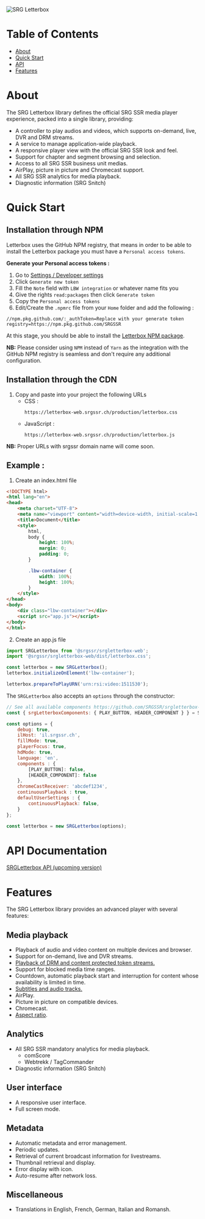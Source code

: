 ![SRG Letterbox](https://raw.githubusercontent.com/SRGSSR/srgletterbox-ios/master/docs/README-images/logo.png)

# Table of Contents

* [About](#about)
* [Quick Start](#quick-start)
* [API](#api-Documentation)
* [Features](#features)

# About

The SRG Letterbox library defines the official SRG SSR media player experience, packed into a single library, providing:

* A controller to play audios and videos, which supports on-demand, live, DVR and DRM streams.
* A service to manage application-wide playback.
* A responsive player view with the official SRG SSR look and feel.
* Support for chapter and segment browsing and selection.
* Access to all SRG SSR business unit medias.
* AirPlay, picture in picture and Chromecast support.
* All SRG SSR analytics for media playback.
* Diagnostic information (SRG Snitch)

# Quick Start

## Installation through NPM

Letterbox uses the GitHub NPM registry, that means in order to be able to install the Letterbox package you must have a `Personal access tokens`. 

__Generate your Personal access tokens :__

1. Go to [Settings / Developer settings](https://github.com/settings/tokens)
2. Click `Generate new token`
3. Fill the `Note` field with `LBW integration` or whatever name fits you
4. Give the rights `read:packages` then click `Generate token`
5. Copy the `Personal access tokens`
6. Edit/Create the `.npmrc` file from your `Home` folder and add the following :

```
//npm.pkg.github.com/:_authToken=Replace with your generate token
registry=https://npm.pkg.github.com/SRGSSR
```

At this stage, you should be able to install the [Letterbox NPM package](https://github.com/SRGSSR/srgletterbox-web/packages/126124).

__NB:__ Please consider using `NPM` instead of `Yarn` as the integration with the GitHub NPM registry is seamless and don't require any additional configuration.


## Installation through the CDN

1. Copy and paste into your project the following URLs
    - CSS :
        ```
        https://letterbox-web.srgssr.ch/production/letterbox.css
        ```
    - JavaScript :
        ```
        https://letterbox-web.srgssr.ch/production/letterbox.js
        ```

__NB:__ Proper URLs with srgssr domain name will come soon.


## Example :

1. Create an index.html file
```html
<!DOCTYPE html>
<html lang="en">
<head>
    <meta charset="UTF-8">
    <meta name="viewport" content="width=device-width, initial-scale=1.0">
    <title>Document</title>
    <style>
        html,
        body {
            height: 100%;
            margin: 0;
            padding: 0;
        }

        .lbw-container {
            width: 100%;
            height: 100%;
        }
    </style>
</head>
<body>
    <div class="lbw-container"></div>
    <script src="app.js"></script>
</body>
</html>
```

2. Create an app.js file
```JavaScript
import SRGLetterbox from '@srgssr/srgletterbox-web';
import '@srgssr/srgletterbox-web/dist/letterbox.css';

const letterbox = new SRGLetterbox();
letterbox.initializeOnElement('lbw-container');

letterbox.prepareToPlayURN('urn:rsi:video:1511530');
```

The `SRGLetterbox` also accepts an `options` through the constructor:

```js
// See all available components https://github.com/SRGSSR/srgletterbox-web/blob/master/src/utils/SRGLetterboxComponents.js
const { srgLetterboxComponents: { PLAY_BUTTON, HEADER_COMPONENT } } = SRGLetterbox;

const options = {
    debug: true,
    ilHost: 'il.srgssr.ch',
    fillMode: true,
    playerFocus: true,
    hdMode: true,
    language: 'en',
    components : {
        [PLAY_BUTTON]: false,
        [HEADER_COMPONENT]: false
    },
    chromeCastReceiver: 'abcdef1234',
    continuousPlayback : true,
    defaultUserSettings : {
        continuousPlayback: false,
    }
};

const letterbox = new SRGLetterbox(options);
```

# API Documentation

[SRGLetterbox API (upcoming version)](https://letterbox-web.srgssr.ch/production/docs/SRGLetterbox.html)

# Features

The SRG Letterbox library provides an advanced player with several features:

## Media playback

* Playback of audio and video content on multiple devices and browser.
* Support for on-demand, live and DVR streams.
* [Playback of DRM and content protected token streams.](docs/drm_and_tokenized_streams.md)
* Support for blocked media time ranges.
* Countdown, automatic playback start and interruption for content whose availability is limited in time.
* [Subtitles and audio tracks.](docs/subtitles_and_audio_tracks.md)
* AirPlay.
* Picture in picture on compatible devices.
* Chromecast.
* [Aspect ratio](docs/aspect_ratio.md).

## Analytics

* All SRG SSR mandatory analytics for media playback.
  * comScore
  * Webtrekk / TagCommander
* Diagnostic information (SRG Snitch)

## User interface

* A responsive user interface.
* Full screen mode.

## Metadata

* Automatic metadata and error management.
* Periodic updates.
* Retrieval of current broadcast information for livestreams.
* Thumbnail retrieval and display.
* Error display with icon.
* Auto-resume after network loss.

## Miscellaneous

* Translations in English, French, German, Italian and Romansh.
